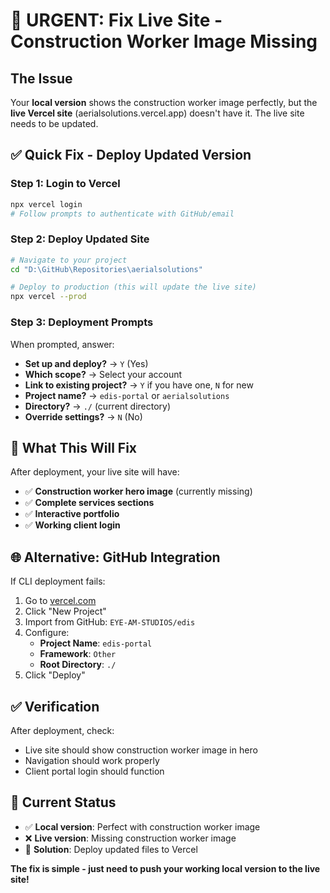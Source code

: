 # 🚨 URGENT: Fix Live Site - Construction Worker Image Missing

## The Issue
Your **local version** shows the construction worker image perfectly, but the **live Vercel site** (aerialsolutions.vercel.app) doesn't have it. The live site needs to be updated.

## ✅ Quick Fix - Deploy Updated Version

### Step 1: Login to Vercel
```bash
npx vercel login
# Follow prompts to authenticate with GitHub/email
```

### Step 2: Deploy Updated Site
```bash
# Navigate to your project
cd "D:\GitHub\Repositories\aerialsolutions"

# Deploy to production (this will update the live site)
npx vercel --prod
```

### Step 3: Deployment Prompts
When prompted, answer:
- **Set up and deploy?** → `Y` (Yes)
- **Which scope?** → Select your account  
- **Link to existing project?** → `Y` if you have one, `N` for new
- **Project name?** → `edis-portal` or `aerialsolutions` 
- **Directory?** → `./` (current directory)
- **Override settings?** → `N` (No)

## 🎯 What This Will Fix
After deployment, your live site will have:
- ✅ **Construction worker hero image** (currently missing)
- ✅ **Complete services sections** 
- ✅ **Interactive portfolio**
- ✅ **Working client login**

## 🌐 Alternative: GitHub Integration
If CLI deployment fails:

1. Go to [vercel.com](https://vercel.com/dashboard)
2. Click "New Project" 
3. Import from GitHub: `EYE-AM-STUDIOS/edis`
4. Configure:
   - **Project Name**: `edis-portal`
   - **Framework**: `Other`
   - **Root Directory**: `./`
5. Click "Deploy"

## ✅ Verification
After deployment, check:
- Live site should show construction worker image in hero
- Navigation should work properly
- Client portal login should function

## 📧 Current Status
- ✅ **Local version**: Perfect with construction worker image
- ❌ **Live version**: Missing construction worker image  
- 🎯 **Solution**: Deploy updated files to Vercel

**The fix is simple - just need to push your working local version to the live site!**